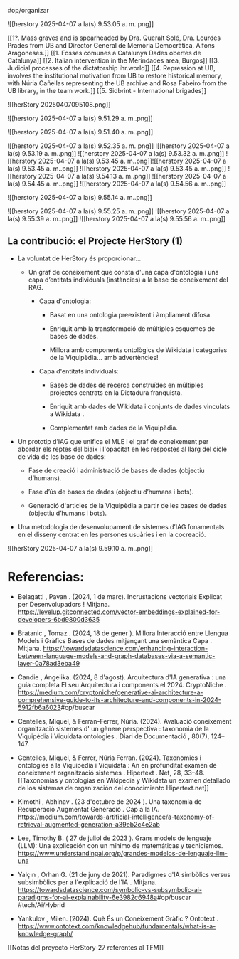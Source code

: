  #op/organizar

![[herstory 2025-04-07 a la(s) 9.53.05 a. m..png]]

[[1?. Mass graves and is spearheaded by Dra. Queralt Solé, Dra. Lourdes Prades from UB and Director General de Memòria Democràtica,  Alfons Aragoneses.]]
[[1. Fosses comunes a Catalunya  Dades obertes de Catalunya]]
[[2. Italian intervention in the Merindades area, Burgos]]
[[3. Judicial processes of the dictatorship ihr.world]]
[[4. Repression at UB, involves the institutional motivation from UB to restore historical memory, with Núria Cañellas representing the UB archive and Rosa Fabeiro from the UB library, in the team work.]]
[[5. Sidbrint - International brigades]]


![[herStory 20250407095108.png]]

![[herstory 2025-04-07 a la(s) 9.51.29 a. m..png]]

![[herstory 2025-04-07 a la(s) 9.51.40 a. m..png]]

![[herstory 2025-04-07 a la(s) 9.52.35 a. m..png]]
![[herstory 2025-04-07 a la(s) 9.53.19 a. m..png]]
![[herstory 2025-04-07 a la(s) 9.53.32 a. m..png]]
![[herstory 2025-04-07 a la(s) 9.53.45 a. m..png]]![[herstory 2025-04-07 a la(s) 9.53.45 a. m..png]]
![[herstory 2025-04-07 a la(s) 9.53.45 a. m..png]]
![[herstory 2025-04-07 a la(s) 9.54.13 a. m..png]]
![[herstory 2025-04-07 a la(s) 9.54.45 a. m..png]]
![[herstory 2025-04-07 a la(s) 9.54.56 a. m..png]]

![[herstory 2025-04-07 a la(s) 9.55.14 a. m..png]]

![[herstory 2025-04-07 a la(s) 9.55.25 a. m..png]]
![[herstory 2025-04-07 a la(s) 9.55.39 a. m..png]]
![[herstory 2025-04-07 a la(s) 9.55.56 a. m..png]]
## La contribució: el Projecte HerStory (1)​

- La voluntat de HerStory és proporcionar…​
    
	- Un graf de coneixement que consta d'una capa d'ontologia i una capa d’entitats individuals (instàncies) a la base de coneixement del RAG.​
    
		- Capa d'ontologia:​
    
			- Basat en una ontologia preexistent i àmpliament difosa.​
    
			- Enriquit amb la transformació de múltiples esquemes de bases de dades.​
    
			- Millora amb components ontològics de Wikidata i categories de la Viquipèdia... amb advertències!​
    
		- Capa d'entitats individuals:​
    
			- Bases de dades de recerca construïdes en múltiples projectes centrats en la Dictadura franquista.​
    
			- Enriquit amb dades de Wikidata i conjunts de dades vinculats a Wikidata .​
    
			- Complementat amb dades de la Viquipèdia.​
			
- Un prototip d’IAG que unifica el MLE i el graf de coneixement per abordar els reptes del biaix i l'opacitat en les respostes al llarg del cicle de vida de les base de dades:​
    
	- Fase de creació i administració de bases de dades (objectiu d’humans).​
    
	- Fase d’ús de bases de dades (objectiu d’humans i bots).​
    
	- Generació d'articles de la Viquipèdia a partir de les bases de dades (objectiu d’humans i bots).​
	
- Una metodologia de desenvolupament de sistemes d’IAG fonamentats en el disseny centrat en les persones usuàries i en la cocreació.​

![[herStory 2025-04-07 a la(s) 9.59.10 a. m..png]]
# Referencias: 

- Belagatti , Pavan . (2024, 1 de març). Incrustacions vectorials Explicat per Desenvolupadors ! Mitjana. https://levelup.gitconnected.com/vector-embeddings-explained-for-developers-6bd9800d3635​
    
- Bratanic , Tomaz . (2024, 18 de gener ). Millora Interacció entre Llengua Models i Gràfics Bases de dades mitjançant una semàntica Capa . Mitjana. https://towardsdatascience.com/enhancing-interaction-between-language-models-and-graph-databases-via-a-semantic-layer-0a78ad3eba49​
    
- Candie , Angelika. (2024, 8 d'agost). Arquitectura d'IA generativa : una guia completa El seu Arquitectura i components el 2024. CryptoNiche . https://medium.com/cryptoniche/generative-ai-architecture-a-comprehensive-guide-to-its-architecture-and-components-in-2024-5912fb6a6023​ #op/buscar 
    
- Centelles, Miquel, & Ferran-Ferrer, Núria. (2024). Avaluació coneixement organització sistemes d' un gènere perspectiva : taxonomia de la Viquipèdia i Viquidata ontologies . Diari de Documentació , 80(7), 124–147.​
    
- Centelles, Miquel, & Ferrer, Núria Ferran. (2024). Taxonomies i ontologies a la Viquipèdia i Viquidata : An en profunditat examen de coneixement organització sistemes . Hipertext . Net, 28, 33–48. [[Taxonomías y ontologías en Wikipedia y Wikidata un examen detallado de los sistemas de organización del conocimiento Hipertext.net]]

- Kimothi , Abhinav . (23 d'octubre de 2024 ). Una taxonomia de Recuperació Augmentat Generació . Cap a la IA. https://medium.com/towards-artificial-intelligence/a-taxonomy-of-retrieval-augmented-generation-a39eb2c4e2ab​
    
- Lee, Timothy B. ( 27 de juliol de 2023 ). Grans models de lenguaje (LLM): Una explicación con un mínimo de matemáticas y tecnicismos. https://www.understandingai.org/p/grandes-modelos-de-lenguaje-llm-una​
    
- Yalçın , Orhan G. (21 de juny de 2021). Paradigmes d'IA simbòlics versus subsimbòlics per a l'explicació de l'IA . Mitjana. https://towardsdatascience.com/symbolic-vs-subsymbolic-ai-paradigms-for-ai-explainability-6e3982c6948a​ #op/buscar #tech/Ai/Hybrid 
    
- Yankulov , Milen. (2024). Què És un Coneixement Gràfic ? Ontotext . https://www.ontotext.com/knowledgehub/fundamentals/what-is-a-knowledge-graph/​ 


[[Notas del proyecto HerStory-27 referentes al TFM]]